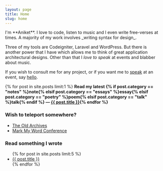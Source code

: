```yaml
---
layout: page
title: Home
slug: home
---
```

<section class="grid__unit one-whole info-on-me text-cols--2 portable-text-cols--1 landmark" markdown="1">
I'm **Aniket**. I love to code, listen to music and I even write free-verses at times. A majority of my work involves _writing syntax for design_.

Three of my tools are Codeigniter, Laravel and WordPress. But there is another power that I have which allows me to think of great application architectural designs. Other than that I _love to speak_ at events and blabber about music.

If you wish to consult me for any project, or if you want me to [speak](/speaking) at an event, say <a href="mailto:me@aniketpant.com">hello</a>.

{% for post in site.posts limit:1 %}
**Read my latest {% if post.category == "notes" %}note{% elsif post.category == "essays" %}essay{% elsif post.category == "poetry" %}poem{% elsif post.category == "talk" %}talk{% endif %} &mdash; <a href="{{ post.url }}">{{ post.title }}</a>{% endfor %}**
</section><!--
--><section class="grid__unit one-half portable-one-whole links">
<h3>Wish to teleport somewhere?</h3>
<ul class="block-list">
	<li><a href="/archive" class="block-list__link">The Old Archives</a></li><!--
	--><li><a href="http://markmyword.in" class="block-list__link">Mark My Word Conference</a></li>
</ul>
</section><!--
--><section class="grid__unit one-half portable-one-whole recent-posts">
<h3>Read something I wrote</h3>
<ul>
	{% for post in site.posts limit:5 %}
  <li><a href="{{ post.url }}">{{ post.title }}</a></li>
	{% endfor %}
</ul>
</section>